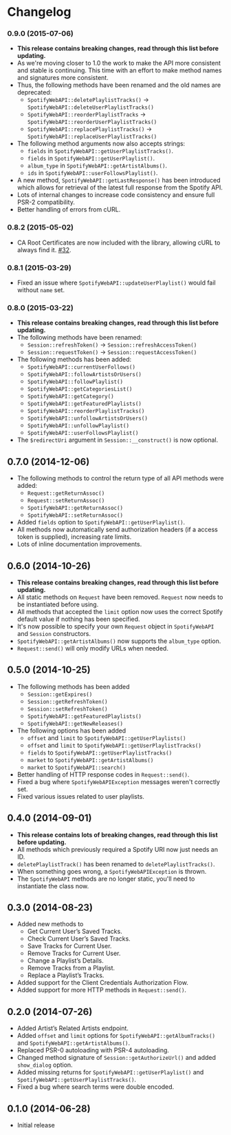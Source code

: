 # Changelog
### 0.9.0 (2015-07-06)
* **This release contains breaking changes, read through this list before updating.**
* As we're moving closer to 1.0 the work to make the API more consistent and stable is continuing. This time with an effort to make method names and signatures more consistent.
* Thus, the following methods have been renamed and the old names are deprecated:
    * `SpotifyWebAPI::deletePlaylistTracks()` -> `SpotifyWebAPI::deleteUserPlaylistTracks()`
    * `SpotifyWebAPI::reorderPlaylistTracks` -> `SpotifyWebAPI::reorderUserPlaylistTracks()`
    * `SpotifyWebAPI::replacePlaylistTracks()` -> `SpotifyWebAPI::replaceUserPlaylistTracks()`
* The following method arguments now also accepts strings:
    * `fields` in `SpotifyWebAPI::getUserPlaylistTracks()`.
    * `fields` in `SpotifyWebAPI::getUserPlaylist()`.
    * `album_type` in `SpotifyWebAPI::getArtistAlbums()`.
    * `ids` in `SpotifyWebAPI::userFollowsPlaylist()`.
* A new method, `SpotifyWebAPI::getLastResponse()` has been introduced which allows for retrieval of the latest full response from the Spotify API.
* Lots of internal changes to increase code consistency and ensure full PSR-2 compatibility.
* Better handling of errors from cURL.

### 0.8.2 (2015-05-02)
* CA Root Certificates are now included with the library, allowing cURL to always find it. [#32](https://github.com/jwilsson/spotify-web-api-php/issues/32).

### 0.8.1 (2015-03-29)
* Fixed an issue where `SpotifyWebAPI::updateUserPlaylist()` would fail without `name` set.

### 0.8.0 (2015-03-22)
* **This release contains breaking changes, read through this list before updating.**
* The following methods have been renamed:
    * `Session::refreshToken()` -> `Session::refreshAccessToken()`
    * `Session::requestToken()` -> `Session::requestAccessToken()`
* The following methods has been added:
    * `SpotifyWebAPI::currentUserFollows()`
    * `SpotifyWebAPI::followArtistsOrUsers()`
    * `SpotifyWebAPI::followPlaylist()`
    * `SpotifyWebAPI::getCategoriesList()`
    * `SpotifyWebAPI::getCategory()`
    * `SpotifyWebAPI::getFeaturedPlaylists()`
    * `SpotifyWebAPI::reorderPlaylistTracks()`
    * `SpotifyWebAPI::unfollowArtistsOrUsers()`
    * `SpotifyWebAPI::unfollowPlaylist()`
    * `SpotifyWebAPI::userFollowsPlaylist()`
* The `$redirectUri` argument in `Session::__construct()` is now optional.

## 0.7.0 (2014-12-06)
* The following methods to control the return type of all API methods were added:
    * `Request::getReturnAssoc()`
    * `Request::setReturnAssoc()`
    * `SpotifyWebAPI::getReturnAssoc()`
    * `SpotifyWebAPI::setReturnAssoc()`
* Added `fields` option to `SpotifyWebAPI::getUserPlaylist()`.
* All methods now automatically send authorization headers (if a access token is supplied), increasing rate limits.
* Lots of inline documentation improvements.

## 0.6.0 (2014-10-26)
* **This release contains breaking changes, read through this list before updating.**
* All static methods on `Request` have been removed. `Request` now needs to be instantiated before using.
* All methods that accepted the `limit` option now uses the correct Spotify default value if nothing has been specified.
* It's now possible to specify your own `Request` object in `SpotifyWebAPI` and `Session` constructors.
* `SpotifyWebAPI::getArtistAlbums()` now supports the `album_type` option.
* `Request::send()` will only modify URLs when needed.

## 0.5.0 (2014-10-25)
* The following methods has been added
    * `Session::getExpires()`
    * `Session::getRefreshToken()`
    * `Session::setRefreshToken()`
    * `SpotifyWebAPI::getFeaturedPlaylists()`
    * `SpotifyWebAPI::getNewReleases()`
* The following options has been added
    * `offset` and `limit` to `SpotifyWebAPI::getUserPlaylists()`
    * `offset` and `limit` to `SpotifyWebAPI::getUserPlaylistTracks()`
    * `fields` to `SpotifyWebAPI::getUserPlaylistTracks()`
    * `market` to `SpotifyWebAPI::getArtistAlbums()`
    * `market` to `SpotifyWebAPI::search()`
* Better handling of HTTP response codes in `Request::send()`.
* Fixed a bug where `SpotifyWebAPIException` messages weren't correctly set.
* Fixed various issues related to user playlists.

## 0.4.0 (2014-09-01)
* **This release contains lots of breaking changes, read through this list before updating.**
* All methods which previously required a Spotify URI now just needs an ID.
* `deletePlaylistTrack()` has been renamed to `deletePlaylistTracks()`.
* When something goes wrong, a `SpotifyWebAPIException` is thrown.
* The `SpotifyWebAPI` methods are no longer static, you'll need to instantiate the class now.

## 0.3.0 (2014-08-23)
* Added new methods to
    * Get Current User’s Saved Tracks.
    * Check Current User’s Saved Tracks.
    * Save Tracks for Current User.
    * Remove Tracks for Current User.
    * Change a Playlist’s Details.
    * Remove Tracks from a Playlist.
    * Replace a Playlist’s Tracks.
* Added support for the Client Credentials Authorization Flow.
* Added support for more HTTP methods in `Request::send()`.

## 0.2.0 (2014-07-26)
* Added Artist’s Related Artists endpoint.
* Added `offset` and `limit` options for `SpotifyWebAPI::getAlbumTracks()` and `SpotifyWebAPI::getArtistAlbums()`.
* Replaced PSR-0 autoloading with PSR-4 autoloading.
* Changed method signature of `Session::getAuthorizeUrl()` and added `show_dialog` option.
* Added missing returns for `SpotifyWebAPI::getUserPlaylist()` and `SpotifyWebAPI::getUserPlaylistTracks()`.
* Fixed a bug where search terms were double encoded.

## 0.1.0 (2014-06-28)
* Initial release
